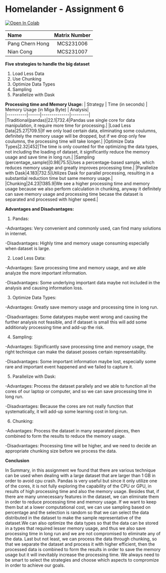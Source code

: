 # Homelander - Assignment 6 

<a target="_blank" href="https://github.com/drshahizan/Python-big-data/blob/main/assignment/ass6/bdm/Homelander/Homelander_BDM_Assignment6.ipynb">
  <img src="https://colab.research.google.com/assets/colab-badge.svg" alt="Open In Colab"/>
</a>

| Name                                     | Matrix Number |
| :---------------------------------------- | :-------------: |
| Pang Chern Hong            |MCS231006      |
| Nian Cong              |MCS231007      |

**Five strategies to handle the big dataset**

1. Load Less Data
2. Use Chunking
3. Optimize Data Types
4. Sampling
5. Parallelize with Dask

**Processing time and Memory Usage:**
| Strategy | Time (in seconds) | Memory Usage (in Miga Byte) | Analysis|      
|----------|------|--------------|---------|
|Traditional(pandas)|22.1|732.4|Pandas use single core for data manipulation, it require more time for processing.|
|Load Less Data|25.27|709.5|If we only load certain data, eliminating some coulumns, definitely the memory usage will be dropped, but if we drop only few coulumns, the processing time will take longer.|
|Optimize Data Types|2.32|452|The time is only counted for the optimizing the data types, not including the loading of dataset, it significantly reduce the memory usage and save time in long run.|
|Sampling (percentage_sample)|0.98|75.5|Uses a percentage-based sample, which reduces memory usage and greatly improves processing time.|
|Parallelize with Dask|4.183|732.5|Utilizes Dask for parallel processing, resulting in a substantial reduction time but same memory usage.|
|Chunking|24.23|1385.9|We see a higher processing time and memory usage because we also perform calculation in chunking, anyway it definitely can save memory usage and processing time becase the dataset is separated and processed with higher speed.|

**Advantages and Disadvantages:**
1. Pandas: 

-Advantages: Very convenient and commonly used, can find many solutions in internet.

-Disadvantages: Highly time and memory usage consuming especially when dataset is large.

2. Load Less Data:

-Advantages: Save processing time and memory usage, and we able analyze the more important information.

-Disadvantages: Some underlying important data maybe not included in the analysis and causing information loss.

3. Optimize Data Types:

-Advantages: Greatly save memory usage and processing time in long run.

-Disadvantages: Some datatypes maybe went wrong and causing the further analysis not feasible, and if dataset is small this will add some additionaly processing time and add-up the risk.

4. Sampling:

-Advantages: Significantly save processing time and memory usage, the right technique can make the dataset posses certain representability.

-Disadvantages: Some important information maybe lost, especially some rare and important event happened and we failed to capture it.

5. Parallelize with Dask:

-Advantages: Process the dataset parallely and we able to function all the cores of our laptop or computer, and so we can save processing time in long run.

-Disadvantages: Because the cores are not really function that systematically, it will add-up some learning cost in long run.

6. Chunking:

-Advantages: Process the dataset in many separated pieces, then combined to form the results to reduce the memory usage.

-Disadvantages: Processing time will be higher, and we need to decide an appropriate chunking size before we process the data.

**Conclusion**

In Summary, in this assignment we found that there are various technique can be used when dealing with a large dataset that are larger than 1 GB in order to avoid cpu crash. Pandas is very useful but since it only utilize one of the cores, it is not fully exploring the capability of the CPU or GPU, in results of high processing time and also the memory usage. Besides that, if there are many unnecessary features in the dataset, we can eliminate them in order to reduce processing time and memory usage. If we want to keep them but at a lower computational cost, we can use sampling based on percentage and the selection is random so that we can select the data distributed in the dataset to make the sample representative of the dataset.We can also optimize the data types so that the data can be stored in a types that required lesser memory usage, and thus we also save processing time in long run and we are not compromised to eliminate any of the data. Last but not least, we can process the data through chunking, so that we separate the dataset and process it with higher efficient, then the processed data is combined to form the results in order to save the memory usage but it will inevitably increase the processing time. We always need to be smart to select the strategies and choose which aspects to compromize in order to achieve our goals.

